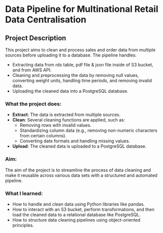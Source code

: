 # Data Pipeline for Multinational Retail Data Centralisation

## Project Description

This project aims to clean and process sales and order data from multiple sources before uploading it to a database. The pipeline handles:
- Extracting data from rds table, pdf file & json file inside of S3 bucket, and from AWS API.
- Cleaning and preprocessing the data by removing null values, converting weight units, handling time periods, and removing invalid data.
- Uploading the cleaned data into a PostgreSQL database.

### What the project does:
- **Extract**: The data is extracted from multiple sources.
- **Clean**: Several cleaning functions are applied, such as:
  - Removing rows with invalid values.
  - Standardizing column data (e.g., removing non-numeric characters from certain columns).
  - Converting date formats and handling missing values.
- **Upload**: The cleaned data is uploaded to a PostgreSQL database.

### Aim:
The aim of the project is to streamline the process of data cleaning and make it reusable across various data sets with a structured and automated pipeline.

### What I learned:
- How to handle and clean data using Python libraries like pandas.
- How to interact with an S3 bucket, perform transformations, and then load the cleaned data to a relational database like PostgreSQL.
- How to structure data cleaning pipelines using object-oriented principles.
